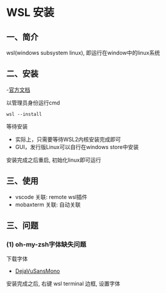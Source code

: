 # WSL 安装

## 一、简介

wsl(windows subsystem linux), 即运行在window中的linux系统

## 二、安装

-[官方文档](https://docs.microsoft.com/zh-cn/windows/wsl/install)

以管理员身份运行cmd

```
wsl --install
```

等待安装
- 实际上，只需要等待WSL2内核安装完成即可
- GUI，发行版Linux可以自行在windows store中安装

安装完成之后重启, 初始化linux即可运行

## 三、使用

- vscode 关联: remote wsl插件
- mobaxterm 关联: 自动关联

## 三、问题

### (1) oh-my-zsh字体缺失问题

下载字体
- [DejaVuSansMono](https://github.com/powerline/fonts/tree/master/DejaVuSansMono)

安装完成之后, 右键 wsl terminal 边框, 设置字体